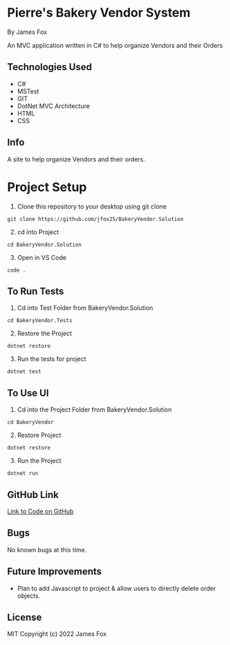 # Pierre's Bakery Vendor System

By James Fox

An MVC application written in C# to help organize Vendors and their Orders

## Technologies Used

- C#
- MSTest
- GIT
- DotNet MVC Architecture
- HTML
- CSS

## Info

A site to help organize Vendors and their orders.

# Project Setup

1. Clone this repository to your desktop using git clone

```
git clone https://github.com/jfox25/BakeryVendor.Solution
```

2. cd into Project

```
cd BakeryVendor.Solution
```

3. Open in VS Code

```
code .
```

## To Run Tests

1. Cd into Test Folder from BakeryVendor.Solution

```
cd BakeryVendor.Tests
```

2. Restore the Project

```
dotnet restore
```

3. Run the tests for project

```
dotnet test
```

## To Use UI

1. Cd into the Project Folder from BakeryVendor.Solution

```
cd BakeryVendor
```

2. Restore Project

```
dotnet restore
```

3. Run the Project

```
dotnet run
```

## GitHub Link

[Link to Code on GitHub](https://github.com/jfox25/BakeryVendor.Solution)

## Bugs

No known bugs at this time.

## Future Improvements

- Plan to add Javascript to project & allow users to directly delete order objects.

## License

MIT
Copyright (c) 2022 James Fox
